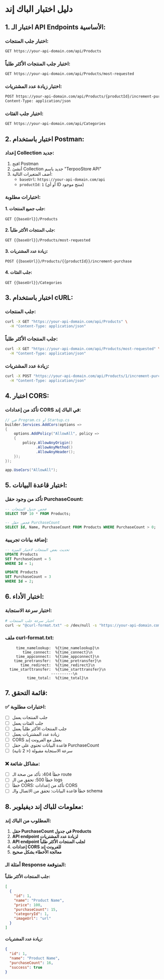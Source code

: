 # دليل اختبار الباك إند

## 1. اختبار الـ API Endpoints الأساسية:

### اختبار جلب المنتجات:

```bash
GET https://your-api-domain.com/api/Products
```

### اختبار جلب المنتجات الأكثر طلباً:

```bash
GET https://your-api-domain.com/api/Products/most-requested
```

### اختبار زيادة عدد المشتريات:

```bash
POST https://your-api-domain.com/api/Products/{productId}/increment-purchase
Content-Type: application/json
```

### اختبار جلب الفئات:

```bash
GET https://your-api-domain.com/api/Categories
```

## 2. اختبار باستخدام Postman:

### إعداد Collection جديد:

1. افتح Postman
2. أنشئ Collection جديد باسم "TerpooStore API"
3. أضف المتغيرات التالية:
   - `baseUrl`: `https://your-api-domain.com/api`
   - `productId`: `1` (أو أي ID منتج موجود)

### اختبارات مطلوبة:

#### 1. جلب جميع المنتجات:

```
GET {{baseUrl}}/Products
```

#### 2. جلب المنتجات الأكثر طلباً:

```
GET {{baseUrl}}/Products/most-requested
```

#### 3. زيادة عدد المشتريات:

```
POST {{baseUrl}}/Products/{{productId}}/increment-purchase
```

#### 4. جلب الفئات:

```
GET {{baseUrl}}/Categories
```

## 3. اختبار باستخدام cURL:

### جلب المنتجات:

```bash
curl -X GET "https://your-api-domain.com/api/Products" \
  -H "Content-Type: application/json"
```

### جلب المنتجات الأكثر طلباً:

```bash
curl -X GET "https://your-api-domain.com/api/Products/most-requested" \
  -H "Content-Type: application/json"
```

### زيادة عدد المشتريات:

```bash
curl -X POST "https://your-api-domain.com/api/Products/1/increment-purchase" \
  -H "Content-Type: application/json"
```

## 4. اختبار CORS:

### تأكد من إعدادات CORS في الباك إند:

```csharp
// في Program.cs أو Startup.cs
builder.Services.AddCors(options =>
{
    options.AddPolicy("AllowAll", policy =>
    {
        policy.AllowAnyOrigin()
              .AllowAnyMethod()
              .AllowAnyHeader();
    });
});

app.UseCors("AllowAll");
```

## 5. اختبار قاعدة البيانات:

### تأكد من وجود حقل PurchaseCount:

```sql
-- فحص جدول المنتجات
SELECT TOP 10 * FROM Products;

-- فحص حقل PurchaseCount
SELECT Id, Name, PurchaseCount FROM Products WHERE PurchaseCount > 0;
```

### إضافة بيانات تجريبية:

```sql
-- تحديث بعض المنتجات لاختبار الميزة
UPDATE Products
SET PurchaseCount = 5
WHERE Id = 1;

UPDATE Products
SET PurchaseCount = 3
WHERE Id = 2;
```

## 6. اختبار الأداء:

### اختبار سرعة الاستجابة:

```bash
# اختبار سرعة جلب المنتجات
curl -w "@curl-format.txt" -o /dev/null -s "https://your-api-domain.com/api/Products"
```

### ملف curl-format.txt:

```
     time_namelookup:  %{time_namelookup}\n
        time_connect:  %{time_connect}\n
     time_appconnect:  %{time_appconnect}\n
    time_pretransfer:  %{time_pretransfer}\n
       time_redirect:  %{time_redirect}\n
  time_starttransfer:  %{time_starttransfer}\n
                     ----------\n
          time_total:  %{time_total}\n
```

## 7. قائمة التحقق:

### ✅ اختبارات مطلوبة:

- [ ] جلب المنتجات يعمل
- [ ] جلب الفئات يعمل
- [ ] جلب المنتجات الأكثر طلباً يعمل
- [ ] زيادة عدد المشتريات يعمل
- [ ] CORS يعمل مع الفرونت إند
- [ ] قاعدة البيانات تحتوي على حقل PurchaseCount
- [ ] سرعة الاستجابة مقبولة (< 2 ثانية)

### ❌ مشاكل شائعة:

- [ ] خطأ 404: تأكد من صحة الـ route
- [ ] خطأ 500: تحقق من الـ logs
- [ ] خطأ CORS: تأكد من إعدادات CORS
- [ ] خطأ قاعدة البيانات: تحقق من الاتصال والـ schema

## 8. معلومات للباك إند ديفيلوبر:

### المطلوب من الباك إند:

1. **حقل PurchaseCount في جدول Products**
2. **API endpoint لزيادة عدد المشتريات**
3. **API endpoint لجلب المنتجات الأكثر طلباً**
4. **إعدادات CORS للفرونت إند**
5. **معالجة الأخطاء بشكل صحيح**

### أمثلة الـ Response المتوقعة:

#### جلب المنتجات الأكثر طلباً:

```json
[
  {
    "id": 1,
    "name": "Product Name",
    "price": 100,
    "purchaseCount": 15,
    "categoryId": 1,
    "imageUrl": "url"
  }
]
```

#### زيادة عدد المشتريات:

```json
{
  "id": 1,
  "name": "Product Name",
  "purchaseCount": 16,
  "success": true
}
```
